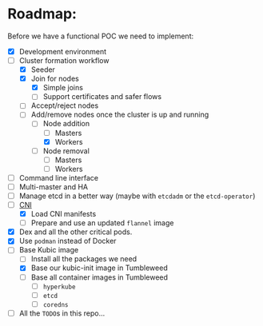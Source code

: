 # Roadmap:

Before we have a functional POC we need to implement:

* [X] Development environment
* [ ] Cluster formation workflow
  * [X] Seeder
  * [X] Join for nodes
    * [X] Simple joins
    * [ ] Support certificates and safer flows
  * [ ] Accept/reject nodes
  * [ ] Add/remove nodes once the cluster is up and running
    * [ ] Node addition
      * [ ] Masters
      * [X] Workers
    * [ ] Node removal
      * [ ] Masters
      * [ ] Workers
* [ ] Command line interface
* [ ] Multi-master and HA
* [ ] Manage etcd in a better way (maybe with `etcdadm` or the `etcd-operator`)
* [ ] [CNI](pkg/cni)
  * [X] Load CNI manifests
  * [ ] Prepare and use an updated `flannel` image
* [X] Dex and all the other critical pods.
* [X] Use `podman` instead of Docker
* [ ] Base Kubic image
  * [ ] Install all the packages we need
  * [X] Base our kubic-init image in Tumbleweed
  * [ ] Base all container images in Tumbleweed
    * [ ] `hyperkube`
    * [ ] `etcd`
    * [ ] `coredns`
* [ ] All the `TODO`s in this repo...
